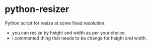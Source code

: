 # python-resizer
Python script for resize at some fixed resolution.

- you can resize by height and width as per your choice.
- i commented thing that needs to be change for height and width.
